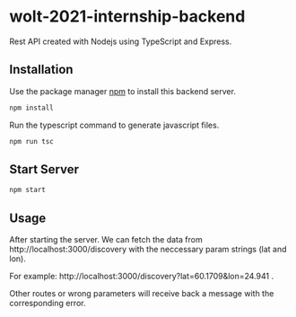 # wolt-2021-internship-backend

Rest API created with Nodejs using TypeScript and Express.

## Installation

Use the package manager [npm](https://www.npmjs.com/) to install this backend server.

```bash
npm install
```

Run the typescript command to generate javascript files.

```bash
npm run tsc
```

## Start Server

```bash
npm start
```

## Usage

After starting the server. We can fetch the data from http://localhost:3000/discovery with the neccessary param strings (lat and lon).

For example: http://localhost:3000/discovery?lat=60.1709&lon=24.941 .

Other routes or wrong parameters will receive back a message with the corresponding error.
